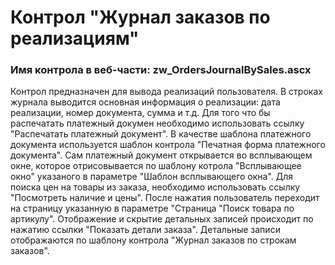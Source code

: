 ﻿---
description: 2.4.9.2
---
# Контрол "Журнал заказов по реализациям"
### Имя контрола в веб-части: zw_OrdersJournalBySales.ascx
Контрол предназначен для вывода реализаций пользователя. В строках журнала выводится основная информация о реализации: дата реализации, номер документа, сумма и т.д.
Для того что бы распечатать платежный докумен необходимо использовать ссылку "Распечатать платежный документ". В качестве шаблона платежного документа используется шаблон контрола "Печатная форма платежного документа". Сам платежный документ открывается во всплывающем окне, которое отрисовывается по шаблону котрола "Всплывающее окно" указаного в параметре "Шаблон всплывающего окна".
Для поиска цен на товары из заказа, необходимо использовать ссылку "Посмотреть наличие и цены". После нажатия пользователь переходит на страницу указанную в параметре "Страница "Поиск товара по артикулу".
Отображение и скрытие детальных записей происходит по нажатию ссылки "Показать детали заказа". Детальные записи отображаются по шаблону контрола "Журнал заказов по строкам заказов".

